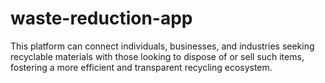 # waste-reduction-app
This platform can connect individuals, businesses, and industries seeking recyclable materials with those looking to dispose of or sell such items, fostering a more efficient and transparent recycling ecosystem.
